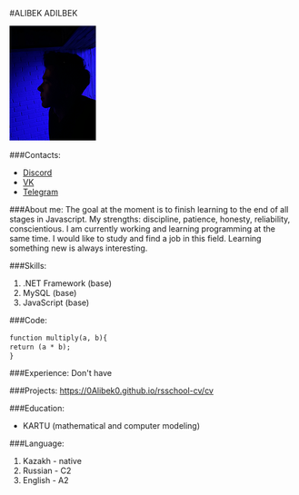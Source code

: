 #ALIBEK ADILBEK

![My profile photo](me.png)

###Contacts:
+ [Discord](https://discordapp.com/users/524521673777741824/)
+ [VK](https://vk.com/ad.alibek)
+ [Telegram](https://t.me/ad_Alibek)

###About me:
The goal at the moment is to finish learning to the end of all stages in Javascript. My strengths: discipline, patience, honesty, reliability, conscientious. I am currently working and learning programming at the same time. I would like to study and find a job in this field. Learning something new is always interesting.

###Skills:
1. .NET Framework (base)
2. MySQL (base)
3. JavaScript (base)

###Code:

    function multiply(a, b){
    return (a * b);
    }

###Experience:
Don't have

###Projects:
    https://0Alibek0.github.io/rsschool-cv/cv

###Education:
* KARTU (mathematical and computer modeling)

###Language:
1. Kazakh - native 
2. Russian - C2
3. English - A2